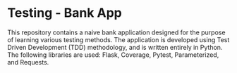 # Testing - Bank App

This repository contains a naive bank application designed for the purpose of learning various testing methods. The application is developed using Test Driven Development (TDD) methodology, and is written entirely in Python. The following libraries are used: Flask, Coverage, Pytest, Parameterized, and Requests.
